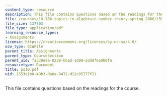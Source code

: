 ```yaml
---
content_type: resource
description: This file contains questions based on the readings for the course.
file: /courses/18-786-topics-in-algebraic-number-theory-spring-2006/1553c1b040b3da0e3472d12c95777f21_ps10.pdf
file_size: 137703
file_type: application/pdf
learning_resource_types:
- Assignments
license: https://creativecommons.org/licenses/by-nc-sa/4.0/
ocw_type: OCWFile
parent_title: Assignments
parent_type: CourseSection
parent_uid: fa330eea-0238-bbad-1d99-2dd9f6a9b0fa
resourcetype: Document
title: ps10.pdf
uid: 1553c1b0-40b3-da0e-3472-d12c95777f21
---
```

This file contains questions based on the readings for the course.